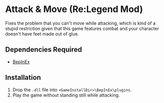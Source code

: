 # Attack & Move (Re:Legend Mod)
Fixes the problem that you can't move while attacking, which is kind of a stupid restriction given that this game features combat and your character doesn't have feet made out of glue.

## Dependencies Required
* [BepInEx](https://github.com/Xaymar/relegend-mods/wiki#installing-mods)

## Installation
1. Drop the `.dll` file into `<GameInstallDir>\BepInEx\plugins`.
2. Play the game without standing still while attacking.
